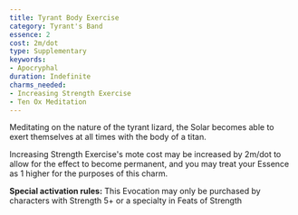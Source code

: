```yaml
---
title: Tyrant Body Exercise
category: Tyrant's Band
essence: 2
cost: 2m/dot
type: Supplementary
keywords:
- Apocryphal
duration: Indefinite
charms_needed:
- Increasing Strength Exercise
- Ten Ox Meditation
---
```


Meditating on the nature of the tyrant lizard, the Solar becomes able to exert themselves at all times with the body of a titan.

Increasing Strength Exercise's mote cost may be increased by 2m/dot to allow for the effect to become permanent, and you may treat your Essence as 1 higher for the purposes of this charm.

**Special activation rules:** This Evocation may only be purchased by characters with Strength 5+ or a specialty in Feats of Strength
